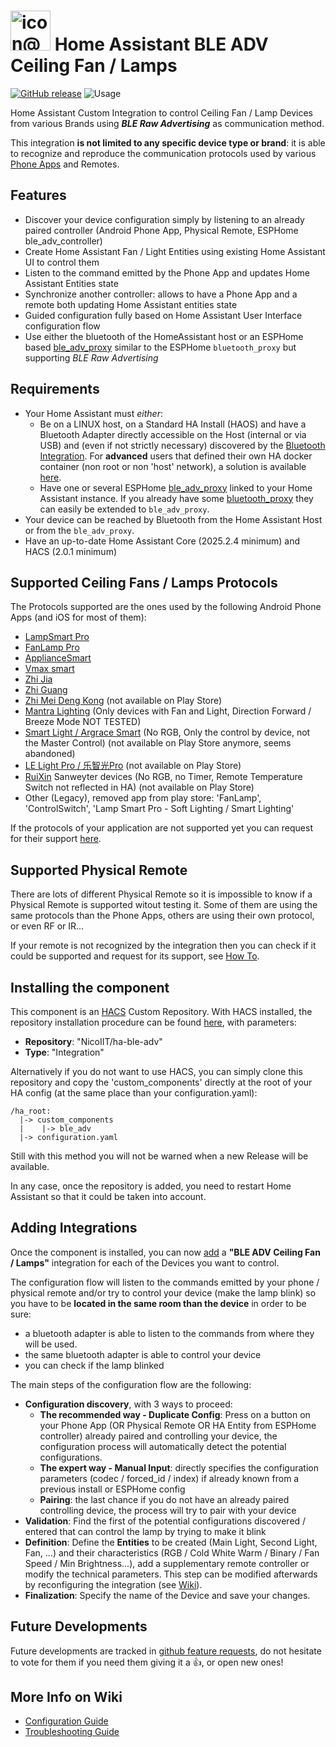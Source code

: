 # <img width="64" height="64" alt="icon@2x" src="https://github.com/user-attachments/assets/29025370-fa25-41a1-ad18-5ca567dbf120" />  Home Assistant BLE ADV Ceiling Fan / Lamps

[![GitHub release](https://img.shields.io/github/v/release/NicoIIT/ha-ble-adv.svg)](https://github.com/NicoIIT/ha-ble-adv/releases/)
![Usage](https://img.shields.io/badge/dynamic/json?color=9932CC&logo=home-assistant&label=usage&suffix=%20installs&cacheSeconds=15600&url=https://analytics.home-assistant.io/custom_integrations.json&query=$.ble_adv.total)

Home Assistant Custom Integration to control Ceiling Fan / Lamp Devices from various Brands using **_BLE Raw Advertising_** as communication method.

This integration **is not limited to any specific device type or brand**: it is able to recognize and reproduce the communication protocols used by various [Phone Apps](#supported-ceiling-fans--lamps-protocols) and Remotes.

## Features
* Discover your device configuration simply by listening to an already paired controller (Android Phone App, Physical Remote, ESPHome ble_adv_controller)
* Create Home Assistant Fan / Light Entities using existing Home Assistant UI to control them
* Listen to the command emitted by the Phone App and updates Home Assistant Entities state
* Synchronize another controller: allows to have a Phone App and a remote both updating Home Assistant entities state
* Guided configuration fully based on Home Assistant User Interface configuration flow
* Use either the bluetooth of the HomeAssistant host or an ESPHome based [ble_adv_proxy](https://github.com/NicoIIT/esphome-ble_adv_proxy) similar to the ESPHome `bluetooth_proxy` but supporting _BLE Raw Advertising_

## Requirements
* Your Home Assistant must _either_:
  * Be on a LINUX host, on a Standard HA Install (HAOS) and have a Bluetooth Adapter directly accessible on the Host (internal or via USB) and (even if not strictly necessary) discovered by the [Bluetooth Integration](https://www.home-assistant.io/integrations/bluetooth/). For **advanced** users that defined their own HA docker container (non root or non 'host' network), a solution is available [here](https://github.com/NicoIIT/ha-ble-adv/wiki/Workaround-for-HA-non-'network_mode:-host'-or-non-root-installations).
  * Have one or several ESPHome [ble_adv_proxy](https://github.com/NicoIIT/esphome-ble_adv_proxy) linked to your Home Assistant instance. If you already have some [bluetooth_proxy](https://esphome.io/components/bluetooth_proxy/) they can easily be extended to `ble_adv_proxy`.
* Your device can be reached by Bluetooth from the Home Assistant Host or from the `ble_adv_proxy`.
* Have an up-to-date Home Assistant Core (2025.2.4 minimum) and HACS (2.0.1 minimum)

## Supported Ceiling Fans / Lamps Protocols
The Protocols supported are the ones used by the following Android Phone Apps (and iOS for most of them):

* [LampSmart Pro](https://play.google.com/store/apps/details?id=com.jingyuan.lamp)
* [FanLamp Pro](https://play.google.com/store/apps/details?id=com.jingyuan.fan_lamp)
* [ApplianceSmart](https://play.google.com/store/apps/details?id=com.jingyuan.smart_home)
* [Vmax smart](https://play.google.com/store/apps/details?id=com.jingyuan.vmax_smart)
* [Zhi Jia](https://play.google.com/store/apps/details?id=com.cxw.cxwblelight)
* [Zhi Guang](https://play.google.com/store/apps/details?id=com.cxw.zhiguang)
* [Zhi Mei Deng Kong](http://mihuan.iotworkshop.com/zhiguang/) (not available on Play Store)
* [Mantra Lighting](https://play.google.com/store/apps/details?id=com.newenergy.baolilan) (Only devices with Fan and Light, Direction Forward / Breeze Mode NOT TESTED)
* [Smart Light / Argrace Smart](https://apkpure.com/argrace-smart/ai.argrace.oem) (No RGB, Only the control by device, not the Master Control) (not available on Play Store anymore, seems abandoned)
* [LE Light Pro / 乐智光Pro](https://openapi.lelight.top/dl/cqan) (not available on Play Store)
* [RuiXin](https://rx-etech.com/rxzn.html) Sanweyter devices (No RGB, no Timer, Remote Temperature Switch not reflected in HA) (not available on Play Store)
* Other (Legacy), removed app from play store: 'FanLamp', 'ControlSwitch', 'Lamp Smart Pro - Soft Lighting / Smart Lighting'

If the protocols of your application are not supported yet you can request for their support [here](https://github.com/NicoIIT/ha-ble-adv/issues/new?template=new_app.yml).

## Supported Physical Remote
There are lots of different Physical Remote so it is impossible to know if a Physical Remote is supported witout testing it. Some of them are using the same protocols than the Phone Apps, others are using their own protocol, or even RF or IR...

If your remote is not recognized by the integration then you can check if it could be supported and request for its support, see [How To](https://github.com/NicoIIT/ha-ble-adv/wiki/How-to-know-if-my-Physical-Remote-is-using-BLE-Advertising-to-control-my-device).

## Installing the component
This component is an [HACS](https://www.hacs.xyz/) Custom Repository. With HACS installed, the repository installation procedure can be found [here](https://www.hacs.xyz/docs/faq/custom_repositories/), with parameters:
* **Repository**: "NicoIIT/ha-ble-adv"
* **Type**: "Integration"

Alternatively if you do not want to use HACS, you can simply clone this repository and copy the 'custom_components' directly at the root of your HA config (at the same place than your configuration.yaml):
```
/ha_root:
  |-> custom_components
  |    |-> ble_adv
  |-> configuration.yaml
```
Still with this method you will not be warned when a new Release will be available.

In any case, once the repository is added, you need to restart Home Assistant so that it could be taken into account.

## Adding Integrations
Once the component is installed, you can now [add](https://www.home-assistant.io/getting-started/integration/) a **"BLE ADV Ceiling Fan / Lamps"** integration for each of the Devices you want to control.

The configuration flow will listen to the commands emitted by your phone / physical remote and/or try to control your device (make the lamp blink) so you have to be **located in the same room than the device** in order to be sure:
* a bluetooth adapter is able to listen to the commands from where they will be used.
* the same bluetooth adapter is able to control your device
* you can check if the lamp blinked

The main steps of the configuration flow are the following:
* **Configuration discovery**, with 3 ways to proceed:
  * **The recommended way - Duplicate Config**: Press on a button on your Phone App (OR Physical Remote OR HA Entity from ESPHome controller) already paired and controlling your device, the configuration process will automatically detect the potential configurations.
  * **The expert way - Manual Input**: directly specifies the configuration parameters (codec / forced_id / index) if already known from a previous install or ESPHome config
  * **Pairing**: the last chance if you do not have an already paired controlling device, the process will try to pair with your device
* **Validation**: Find the first of the potential configurations discovered / entered that can control the lamp by trying to make it blink
* **Definition**: Define the **Entities** to be created (Main Light, Second Light, Fan, ...) and their characteristics (RGB / Cold White Warm / Binary / Fan Speed / Min Brightness...), add a supplementary remote controller or modify the technical parameters. This step can be modified afterwards by reconfiguring the integration (see [Wiki](https://github.com/NicoIIT/ha-ble-adv/wiki/Configuration-Guide)).
* **Finalization**: Specify the name of the Device and save your changes.


## Future Developments
Future developments are tracked in [github feature requests](https://github.com/NicoIIT/ha-ble-adv/issues?q=is%3Aissue%20state%3Aopen%20label%3Aenhancement), do not hesitate to vote for them if you need them giving it a :thumbsup:, or open new ones!

## More Info on Wiki
* [Configuration Guide](https://github.com/NicoIIT/ha-ble-adv/wiki/Configuration-Guide)
* [Troubleshooting Guide](https://github.com/NicoIIT/ha-ble-adv/wiki/Troubleshooting-Guide)

